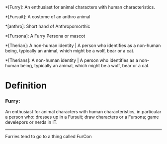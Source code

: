 [Definitions]: #
*[Furry]: An enthusiast for animal characters with human characteristics.

*[Fursuit]: A costome of an anthro animal

*[anthro]: Short hand of Anthropomorthic

*[Fursona]: A Furry Persona or mascot

*[Therian]: A non-human identity | A person who identifies as a non-human  being, typically an animal, which might be a wolf, bear or a cat.

*[Therians]: A non-human identity | A person who identifies as a non-human  being, typically an animal, which might be a wolf, bear or a cat.

[Main]: #
# Definition

### Furry:
An enthusiast for animal characters with human characteristics, in particular a person who: dresses up in a Fursuit; draw characters or a Fursona; game develepors or nerds in IT.

---
Furries tend to go to a thing called FurCon
<!--stackedit_data:
eyJoaXN0b3J5IjpbMjA3MzQxNzExOSwtOTYyMTk3NTcsNzA0NT
A1MDcyLC01NTYwNjE5OTUsMzgxNjUwNDM3XX0=
-->